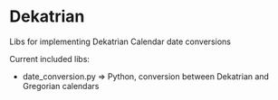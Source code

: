 # Dekatrian
Libs for implementing Dekatrian Calendar date conversions

Current included libs:
- date_conversion.py => Python, conversion between Dekatrian and Gregorian calendars

